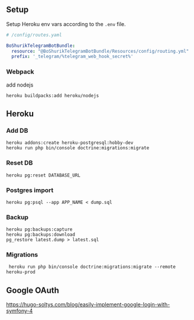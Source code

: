 ## Setup

Setup Heroku env vars according to the `.env` file.

```yaml
# /config/routes.yaml

BoShurikTelegramBotBundle:
  resource: "@BoShurikTelegramBotBundle/Resources/config/routing.yml"
  prefix: '_telegram/%telegram_web_hook_secret%'
```

### Webpack

add nodejs

    heroku buildpacks:add heroku/nodejs

## Heroku

### Add DB
    heroku addons:create heroku-postgresql:hobby-dev
    heroku run php bin/console doctrine:migrations:migrate

### Reset DB

    heroku pg:reset DATABASE_URL

### Postgres import

    heroku pg:psql --app APP_NAME < dump.sql

### Backup
    heroku pg:backups:capture
    heroku pg:backups:download
    pg_restore latest.dump > latest.sql
    
### Migrations
     heroku run php bin/console doctrine:migrations:migrate --remote heroku-prod

## Google OAuth

https://hugo-soltys.com/blog/easily-implement-google-login-with-symfony-4

